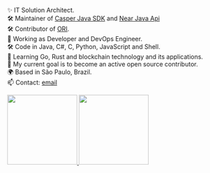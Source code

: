 ✨ IT Solution Architect.  
🛠 Maintainer of [Casper Java SDK](https://github.com/syntifi/casper-sdk) and [Near Java Api](https://github.com/syntifi/near-java-api)  
🛠 Contributor of [ORI](https://github.com/syntifi/ori).  
💼 Working as Developer and DevOps Engineer.  
🛠 Code in Java, C#, C, Python, JavaScript and Shell.  
🌱 Learning Go, Rust and blockchain technology and its applications.  
🎯 My current goal is to become an active open source contributor.  
🌍 Based in São Paulo, Brazil.  
📫 Contact: [email](mailto:adcarvalho@gmail.com)  

<a href="https://github.com/oak">
  <img height="160em" src="https://github-readme-stats.vercel.app/api?username=oak&show_icons=true&count_private=true">
  <img height="160em" src="https://github-readme-stats.vercel.app/api/top-langs/?username=oak&layout=compact&count_private=true">
</a>
